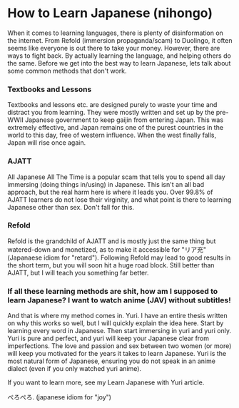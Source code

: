 # How to Learn Japanese (nihongo)

When it comes to learning languages, there is plenty of disinformation on the internet. From Refold (immersion propaganda/scam) to Duolingo, it often seems like everyone is out there to take your money. However, there are ways to fight back. By actually learning the language, and helping others do the same. Before we get into the best way to learn Japanese, lets talk about some common methods that don't work.

### Textbooks and Lessons

Textbooks and lessons etc. are designed purely to waste your time and distract you from learning. They were mostly written and set up by the pre-WWII Japanese government to keep gaijin from entering Japan. This was extremely effective, and Japan remains one of the purest countries in the world to this day, free of western influence. When the west finally falls, Japan will rise once again.

### AJATT

All Japanese All The Time is a popular scam that tells you to spend all day immersing (doing things in/using) in Japanese. This isn't an all bad approach, but the real harm here is where it leads you. Over 99.8% of AJATT learners do not lose their virginity, and what point is there to learning Japanese other than sex. Don't fall for this.

### Refold 

Refold is the grandchild of AJATT and is mostly just the same thing but watered-down and monetized, as to make it accessible for "リア充" (Japanaese idiom for "retard"). Following Refold may lead to good results in the short term, but you will soon hit a huge road block. Still better than AJATT, but I will teach you something far better.

### If all these learning methods are shit, how am I supposed to learn Japanese? I want to watch anime (JAV) without subtitles!

And that is where my method comes in. Yuri. I have an entire thesis written on why this works so well, but I will quickly explain the idea here. Start by learning every word in Japanese. Then start immersing in yuri and yuri only. Yuri is pure and perfect, and yuri will keep your Japanese clear from imperfections. The love and passion and sex between two women (or more) will keep you motivated for the years it takes to learn Japanese. Yuri is the most natural form of Japanese, ensuring you do not speak in an anime dialect (even if you only watched yuri anime).

If you want to learn more, see my Learn Japanese with Yuri article.

ぺろぺろ. (japanese idiom for "joy")
